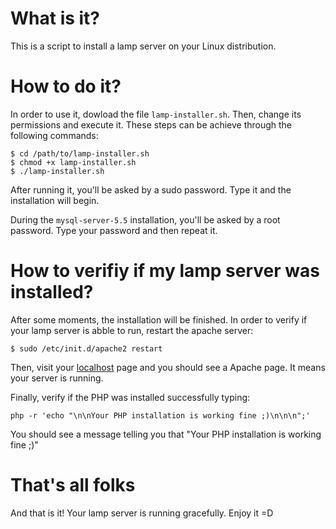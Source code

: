 # What is it?
This is a script to install a lamp server on your Linux distribution.

# How to do it?
In order to use it, dowload the file `lamp-installer.sh`. Then, change its permissions and execute it. These steps can be achieve through the following commands:
```
$ cd /path/to/lamp-installer.sh
$ chmod +x lamp-installer.sh
$ ./lamp-installer.sh
```
After running it, you'll be asked by a sudo password. Type it and the installation will begin.

During the `mysql-server-5.5` installation, you'll be asked by a root password. Type your password and then repeat it.

# How to verifiy if my lamp server was installed?
After some moments, the installation will be finished. In order to verify if your lamp server is abble to run, restart the apache server:
```
$ sudo /etc/init.d/apache2 restart
```
Then, visit your [localhost](http://localhost) page and you should see a Apache page. It means your server is running.

Finally, verify if the PHP was installed successfully typing:
```
php -r 'echo "\n\nYour PHP installation is working fine ;)\n\n\n";'
```
You should see a message telling you that "Your PHP installation is working fine ;)"

# That's all folks
And that is it! Your lamp server is running gracefully. Enjoy it =D
